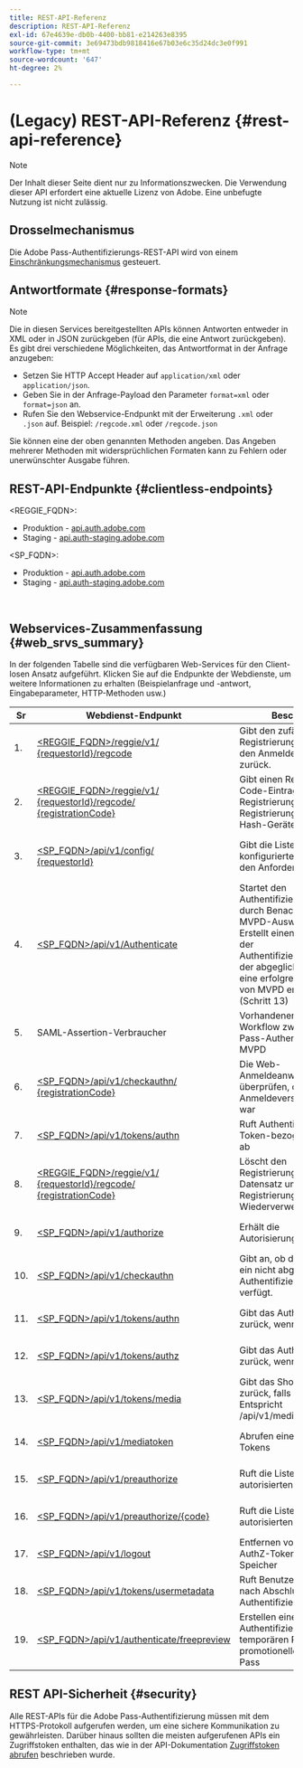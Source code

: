 ```yaml
---
title: REST-API-Referenz
description: REST-API-Referenz
exl-id: 67e4639e-db0b-4400-bb81-e214263e8395
source-git-commit: 3e69473bdb9818416e67b03e6c35d24dc3e0f991
workflow-type: tm+mt
source-wordcount: '647'
ht-degree: 2%

---
```


# (Legacy) REST-API-Referenz {#rest-api-reference}

>[!NOTE]
>
>Der Inhalt dieser Seite dient nur zu Informationszwecken. Die Verwendung dieser API erfordert eine aktuelle Lizenz von Adobe. Eine unbefugte Nutzung ist nicht zulässig.

## Drosselmechanismus

Die Adobe Pass-Authentifizierungs-REST-API wird von einem [Einschränkungsmechanismus](/help/authentication/integration-guide-programmers/throttling-mechanism.md) gesteuert.

## Antwortformate {#response-formats}


>[!NOTE]
>
> Die in diesen Services bereitgestellten APIs können Antworten entweder in XML oder in JSON zurückgeben (für APIs, die eine Antwort zurückgeben). Es gibt drei verschiedene Möglichkeiten, das Antwortformat in der Anfrage anzugeben:
>
>* Setzen Sie HTTP Accept Header auf `application/xml` oder `application/json`.
>* Geben Sie in der Anfrage-Payload den Parameter `format=xml` oder `format=json` an.
>* Rufen Sie den Webservice-Endpunkt mit der Erweiterung `.xml` oder `.json` auf. Beispiel: `/regcode.xml` oder `/regcode.json`
>
>Sie können eine der oben genannten Methoden angeben. Das Angeben mehrerer Methoden mit widersprüchlichen Formaten kann zu Fehlern oder unerwünschter Ausgabe führen.

## REST-API-Endpunkte {#clientless-endpoints}

&lt;REGGIE_FQDN>:

* Produktion - [api.auth.adobe.com](http://api.auth.adobe.com/)
* Staging - [api.auth-staging.adobe.com](http://api.auth-staging.adobe.com/)

&lt;SP_FQDN>:

* Produktion - [api.auth.adobe.com](http://api.auth.adobe.com/)
* Staging - [api.auth-staging.adobe.com](http://api.auth-staging.adobe.com/)

</br>


## Webservices-Zusammenfassung {#web_srvs_summary}

In der folgenden Tabelle sind die verfügbaren Web-Services für den Client-losen Ansatz aufgeführt. Klicken Sie auf die Endpunkte der Webdienste, um weitere Informationen zu erhalten (Beispielanfrage und -antwort, Eingabeparameter, HTTP-Methoden usw.)


| Sr | Webdienst-Endpunkt | Beschreibung | <!--[Diag.  </br>Ref](http://tve.helpdocsonline.com/api-reference-v2-test#illustration)-->. | Gehostet am | Aufgerufen von |
|-----|------------------------------------------------------------------------------------------------------------------------------------------------------------------------------------------------|--------------------------------------------------------------------------------------------------------------------------------------------------------------------------------------------|---------------------------------------------------------------------------------------------|-----------------------------------------------------------|-----------------------------|
| 1. | [&lt;REGGIE_FQDN>/reggie/v1/ </br> {requestorId}/regcode](/help/authentication/integration-guide-programmers/legacy/rest-api-v1/apis/registration-code-request.md) | Gibt den zufällig generierten Registrierungs-Code und den Anmeldeseiten-URI zurück. | 2 | Adobe </br>Reg Code Service | Intelligentes Gerät |
| 2. | [&lt;REGGIE_FQDN>/reggie/v1/ </br> {requestorId}/regcode/ </br> {registrationCode}](/help/authentication/integration-guide-programmers/legacy/rest-api-v1/apis/return-registration-record.md) | Gibt einen Registrierungs-Code-Eintrag mit Registrierungs-Code-UUID, Registrierungs-Code und Hash-Geräte-ID zurück | 8 | Adobe </br>Reg Code Service | Adobe Pass-Authentifizierung |
| 3. | [&lt;SP_FQDN>/api/v1/config/ </br> {requestorId}](/help/authentication/integration-guide-programmers/legacy/rest-api-v1/apis/provide-mvpd-list.md) | Gibt die Liste der konfigurierten MVPDs für den Anforderer aus | 5 | Adobe </br>Adobe Pass </br>Authentication </br>Service | Anmeldung </br>Web </br>App |
| 4. | [&lt;SP_FQDN>/api/v1/Authenticate](/help/authentication/integration-guide-programmers/legacy/rest-api-v1/apis/initiate-authentication.md) | Startet den Authentifizierungsprozess durch Benachrichtigung des MVPD-Auswahlereignisses. Erstellt einen Datensatz in der Authentifizierungsdatenbank, der abgeglichen wird, wenn eine erfolgreiche Antwort von MVPD empfangen wird (Schritt 13) | 7 | Adobe </br>Adobe Pass </br>Authentication </br>Service | Anmeldung </br>Web </br>App |
| 5. | SAML-Assertion-Verbraucher | Vorhandener SAML-Workflow zwischen Adobe Pass-Authentifizierung und MVPD | 13 | Adobe Pass </br>Authentication </br>Service | Adobe Pass-Authentifizierung |
| 6. | [&lt;SP_FQDN>/api/v1/checkauthn/ </br> {registrationCode}](/help/authentication/integration-guide-programmers/legacy/rest-api-v1/apis/check-authentication-flow-by-second-screen-web-app.md) | Die Web-Anmeldeanwendung kann überprüfen, ob der Anmeldeversuch erfolgreich war |                                                                                             | Adobe Pass </br>Authentifizierung   </br>Service | Login   </br>Web   </br>App |
| 7. | [&lt;SP_FQDN>/api/v1/tokens/authn](/help/authentication/integration-guide-programmers/legacy/rest-api-v1/apis/retrieve-authentication-token.md) | Ruft Authentifizierungs-Token-bezogene Metadaten ab | 15 | Adobe Pass </br>Authentication </br>Service | Intelligentes Gerät |
| 8. | [&lt;REGGIE_FQDN>/reggie/v1/ </br> {requestorId}/regcode/ </br> {registrationCode}](/help/authentication/integration-guide-programmers/legacy/rest-api-v1/apis/delete-registration-record.md) | Löscht den Registrierungscode-Datensatz und gibt den Registrierungscode zur Wiederverwendung frei. | 16 | Adobe </br>Reg Code Service | Adobe Pass-Authentifizierung |
| 9. | [&lt;SP_FQDN>/api/v1/authorize](/help/authentication/integration-guide-programmers/legacy/rest-api-v1/apis/initiate-authorization.md) | Erhält die Autorisierungsantwort. | 17 | Adobe Pass </br>Authentication </br>Service | Intelligentes Gerät |
| 10. | [&lt;SP_FQDN>/api/v1/checkauthn](/help/authentication/integration-guide-programmers/legacy/rest-api-v1/apis/check-authentication-token.md) | Gibt an, ob das Gerät über ein nicht abgelaufenes Authentifizierungs-Token verfügt. |                                                                                             | Adobe Pass </br>Authentication </br>Service | Intelligentes Gerät |
| 11. | [&lt;SP_FQDN>/api/v1/tokens/authn](/help/authentication/integration-guide-programmers/legacy/rest-api-v1/apis/retrieve-authentication-token.md) | Gibt das AuthN-Token zurück, wenn vorhanden. |                                                                                             | Adobe Pass </br>Authentication </br>Service | Intelligentes Gerät |
| 12. | [&lt;SP_FQDN>/api/v1/tokens/authz](/help/authentication/integration-guide-programmers/legacy/rest-api-v1/apis/retrieve-authorization-token.md) | Gibt das AuthZ-Token zurück, wenn vorhanden. |                                                                                             | Adobe Pass </br>Authentication </br>Service | Intelligentes Gerät |
| 13. | [&lt;SP_FQDN>/api/v1/tokens/media](/help/authentication/integration-guide-programmers/legacy/rest-api-v1/apis/obtain-short-media-token.md) | Gibt das Short Media Token zurück, falls gefunden. Entspricht /api/v1/mediatoken |                                                                                             | Adobe Pass </br>Authentication </br>Service | Intelligentes Gerät |
| 14. | [&lt;SP_FQDN>/api/v1/mediatoken](/help/authentication/integration-guide-programmers/legacy/rest-api-v1/apis/obtain-short-media-token.md) | Abrufen eines Short Media-Tokens |                                                                                             | Adobe Pass </br>Authentication </br>Service | Intelligentes Gerät |
| 15. | [&lt;SP_FQDN>/api/v1/preauthorize](/help/authentication/integration-guide-programmers/legacy/rest-api-v1/apis/retrieve-list-of-preauthorized-resources.md) | Ruft die Liste der vorab autorisierten Ressourcen ab |                                                                                             | Adobe Pass </br>Authentication </br>Service | Intelligentes Gerät |
| 16. | [&lt;SP_FQDN>/api/v1/preauthorize/{code}](/help/authentication/integration-guide-programmers/legacy/rest-api-v1/apis/retrieve-list-of-preauthorized-resources-by-second-screen-web-app.md) | Ruft die Liste der vorab autorisierten Ressourcen ab |                                                                                             | Adobe Pass </br>Authentication </br>Service | Web-App anmelden |
| 17. | [&lt;SP_FQDN>/api/v1/logout](/help/authentication/integration-guide-programmers/legacy/rest-api-v1/apis/initiate-logout.md) | Entfernen von AuthN- und AuthZ-Token aus dem Speicher |                                                                                             | Adobe Pass </br>Authentifizierung   </br>Service | Intelligentes Gerät |
| 18. | [&lt;SP_FQDN>/api/v1/tokens/usermetadata](/help/authentication/integration-guide-programmers/legacy/rest-api-v1/apis/user-metadata.md) | Ruft Benutzermetadaten nach Abschluss des Authentifizierungsflusses ab | Nicht zutreffend | Nicht zutreffend | Intelligentes Gerät |
| 19. | [&lt;SP_FQDN>/api/v1/authenticate/freepreview](/help/authentication/integration-guide-programmers/legacy/rest-api-v1/apis/free-preview-for-temp-pass-and-promotional-temp-pass.md) | Erstellen eines Authentifizierungstokens für temporären Pass oder promotionellen temporären Pass | Nicht zutreffend | Adobe Pass </br>Authentication </br>Service | Intelligentes Gerät |


## REST API-Sicherheit {#security}

Alle REST-APIs für die Adobe Pass-Authentifizierung müssen mit dem HTTPS-Protokoll aufgerufen werden, um eine sichere Kommunikation zu gewährleisten. Darüber hinaus sollten die meisten aufgerufenen APIs ein Zugriffstoken enthalten, das wie in der API-Dokumentation [Zugriffstoken abrufen](../../rest-apis/rest-api-dcr/apis/dynamic-client-registration-apis-retrieve-access-token.md) beschrieben wurde.
